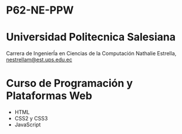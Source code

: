 # P62-NE-PPW

# Universidad Politecnica Salesiana
Carrera de IngenierÍa en Ciencias de la Computación
Nathalie Estrella, nestrellam@est.ups.edu.ec

# Curso de Programación y Plataformas Web

- HTML
- CSS2 y CSS3
- JavaScript